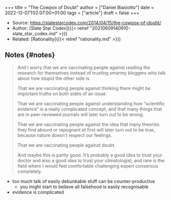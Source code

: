 +++
title = "The Cowpox of Doubt"
author = ["Daniel Biasiotto"]
date = 2022-12-07T02:07:00+01:00
tags = ["article"]
draft = false
+++

-   Source: <https://slatestarcodex.com/2014/04/15/the-cowpox-of-doubt/>
-   Author: [Slate Star Codex]({{< relref "20210609140910-slate_star_codex.md" >}})
-   Related: [Rationality]({{< relref "rationality.md" >}})


## Notes {#notes}

> And I worry that we are vaccinating people against reading the research for themselves instead of trusting smarmy bloggers who talk about how stupid the other side is.
>
> That we are vaccinating people against thinking there might be important truths on both sides of an issue.
>
> That we are vaccinating people against understanding how “scientific evidence” is a really complicated concept, and that many things that are in peer-reviewed journals will later turn out to be wrong.
>
> That we are vaccinating people against the idea that many theories they find absurd or repugnant at first will later turn out to be true, because nature doesn’t respect our feelings.
>
> That we are vaccinating people against doubt.
>
> And maybe this is partly good. It’s probably a good idea to trust your doctor and also a good idea to trust your climatologist, and rare is the field where I would feel comfortable challenging expert consensus completely.

-   too much talk of easily debunkable stuff can be counter-productive
    -   you might start to believe all falsehood is easily recognisable
-   evidence is complicated
